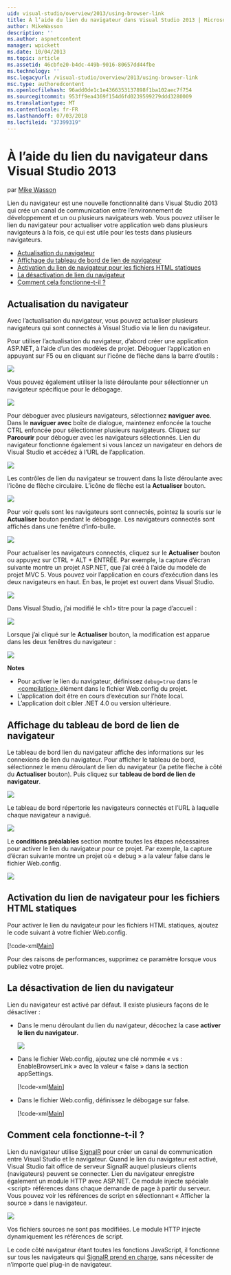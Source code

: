```yaml
---
uid: visual-studio/overview/2013/using-browser-link
title: À l’aide du lien du navigateur dans Visual Studio 2013 | Microsoft Docs
author: MikeWasson
description: ''
ms.author: aspnetcontent
manager: wpickett
ms.date: 10/04/2013
ms.topic: article
ms.assetid: 46cbfe20-b4dc-449b-9016-80657dd44fbe
ms.technology: ''
msc.legacyurl: /visual-studio/overview/2013/using-browser-link
msc.type: authoredcontent
ms.openlocfilehash: 96add0de1c1e4366353137898f1ba102aec7f754
ms.sourcegitcommit: 953ff9ea4369f154d6fd0239599279ddd3280009
ms.translationtype: MT
ms.contentlocale: fr-FR
ms.lasthandoff: 07/03/2018
ms.locfileid: "37399319"
---
```

<a name="using-browser-link-in-visual-studio-2013"></a>À l’aide du lien du navigateur dans Visual Studio 2013
====================
par [Mike Wasson](https://github.com/MikeWasson)

Lien du navigateur est une nouvelle fonctionnalité dans Visual Studio 2013 qui crée un canal de communication entre l’environnement de développement et un ou plusieurs navigateurs web. Vous pouvez utiliser le lien du navigateur pour actualiser votre application web dans plusieurs navigateurs à la fois, ce qui est utile pour les tests dans plusieurs navigateurs.

- [Actualisation du navigateur](#browser-refresh)
- [Affichage du tableau de bord de lien de navigateur](#dashboard)
- [Activation du lien de navigateur pour les fichiers HTML statiques](#static-html)
- [La désactivation de lien du navigateur](#disabling)
- [Comment cela fonctionne-t-il ?](#how-it-works)

<a id="browser-refresh"></a>
## <a name="browser-refresh"></a>Actualisation du navigateur

Avec l’actualisation du navigateur, vous pouvez actualiser plusieurs navigateurs qui sont connectés à Visual Studio via le lien du navigateur.

Pour utiliser l’actualisation du navigateur, d’abord créer une application ASP.NET, à l’aide d’un des modèles de projet. Déboguer l’application en appuyant sur F5 ou en cliquant sur l’icône de flèche dans la barre d’outils :

![](using-browser-link/_static/image1.png)

Vous pouvez également utiliser la liste déroulante pour sélectionner un navigateur spécifique pour le débogage.

![](using-browser-link/_static/image2.png)

Pour déboguer avec plusieurs navigateurs, sélectionnez **naviguer avec**. Dans le **naviguer avec** boîte de dialogue, maintenez enfoncée la touche CTRL enfoncée pour sélectionner plusieurs navigateurs. Cliquez sur **Parcourir** pour déboguer avec les navigateurs sélectionnés. Lien du navigateur fonctionne également si vous lancez un navigateur en dehors de Visual Studio et accédez à l’URL de l’application.

![](using-browser-link/_static/image3.png)

Les contrôles de lien du navigateur se trouvent dans la liste déroulante avec l’icône de flèche circulaire. L’icône de flèche est la **Actualiser** bouton.

![](using-browser-link/_static/image4.png)

Pour voir quels sont les navigateurs sont connectés, pointez la souris sur le **Actualiser** bouton pendant le débogage. Les navigateurs connectés sont affichés dans une fenêtre d’info-bulle.

![](using-browser-link/_static/image5.png)

Pour actualiser les navigateurs connectés, cliquez sur le **Actualiser** bouton ou appuyez sur CTRL + ALT + ENTRÉE. Par exemple, la capture d’écran suivante montre un projet ASP.NET, que j’ai créé à l’aide du modèle de projet MVC 5. Vous pouvez voir l’application en cours d’exécution dans les deux navigateurs en haut. En bas, le projet est ouvert dans Visual Studio.

![](using-browser-link/_static/image6.png)

Dans Visual Studio, j’ai modifié le &lt;h1&gt; titre pour la page d’accueil :

![](using-browser-link/_static/image7.png)

Lorsque j’ai cliqué sur le **Actualiser** bouton, la modification est apparue dans les deux fenêtres du navigateur :

![](using-browser-link/_static/image8.png)

**Notes**

- Pour activer le lien du navigateur, définissez `debug=true` dans le [ &lt;compilation&gt; ](https://msdn.microsoft.com/library/s10awwz0(v=vs.85).aspx) élément dans le fichier Web.config du projet.
- L’application doit être en cours d’exécution sur l’hôte local.
- L’application doit cibler .NET 4.0 ou version ultérieure.

<a id="dashboard"></a>
## <a name="viewing-the-browser-link-dashboard"></a>Affichage du tableau de bord de lien de navigateur

Le tableau de bord lien du navigateur affiche des informations sur les connexions de lien du navigateur. Pour afficher le tableau de bord, sélectionnez le menu déroulant de lien du navigateur (la petite flèche à côté du **Actualiser** bouton). Puis cliquez sur **tableau de bord de lien de navigateur**.

![](using-browser-link/_static/image9.png)

Le tableau de bord répertorie les navigateurs connectés et l’URL à laquelle chaque navigateur a navigué.

![](using-browser-link/_static/image10.png)

Le **conditions préalables** section montre toutes les étapes nécessaires pour activer le lien du navigateur pour ce projet. Par exemple, la capture d’écran suivante montre un projet où « debug » a la valeur false dans le fichier Web.config.

![](using-browser-link/_static/image11.png)

<a id="static-html"></a>
## <a name="enabling-browser-link-for-static-html-files"></a>Activation du lien de navigateur pour les fichiers HTML statiques

Pour activer le lien du navigateur pour les fichiers HTML statiques, ajoutez le code suivant à votre fichier Web.config.

[!code-xml[Main](using-browser-link/samples/sample1.xml)]

Pour des raisons de performances, supprimez ce paramètre lorsque vous publiez votre projet.

<a id="disabling"></a>
## <a name="disabling-browser-link"></a>La désactivation de lien du navigateur

Lien du navigateur est activé par défaut. Il existe plusieurs façons de le désactiver :

- Dans le menu déroulant du lien du navigateur, décochez la case **activer le lien du navigateur**. 

    ![](using-browser-link/_static/image12.png)
- Dans le fichier Web.config, ajoutez une clé nommée « vs : EnableBrowserLink » avec la valeur « false » dans la section appSettings. 

    [!code-xml[Main](using-browser-link/samples/sample2.xml)]
- Dans le fichier Web.config, définissez le débogage sur false. 

    [!code-xml[Main](using-browser-link/samples/sample3.xml)]

<a id="how-it-works"></a>
## <a name="how-does-it-work"></a>Comment cela fonctionne-t-il ?

Lien du navigateur utilise [SignalR](../../../signalr/index.md) pour créer un canal de communication entre Visual Studio et le navigateur. Quand le lien du navigateur est activé, Visual Studio fait office de serveur SignalR auquel plusieurs clients (navigateurs) peuvent se connecter.  Lien du navigateur enregistre également un module HTTP avec ASP.NET. Ce module injecte spéciale &lt;script&gt; références dans chaque demande de page à partir du serveur. Vous pouvez voir les références de script en sélectionnant « Afficher la source » dans le navigateur.

![](using-browser-link/_static/image13.png)

Vos fichiers sources ne sont pas modifiées. Le module HTTP injecte dynamiquement les références de script.

Le code côté navigateur étant toutes les fonctions JavaScript, il fonctionne sur tous les navigateurs qui [SignalR prend en charge](../../../signalr/overview/getting-started/supported-platforms.md), sans nécessiter de n’importe quel plug-in de navigateur.

